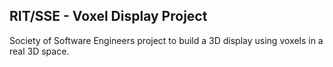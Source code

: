 RIT/SSE - Voxel Display Project
---

Society of Software Engineers project to build a 3D display using voxels in a real 3D space.
